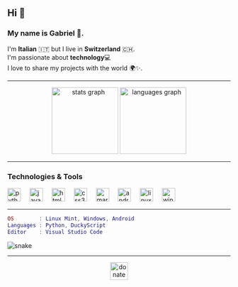 ## Hi 👋
### My name is **Gabriel** 🚀.
I'm **Italian** 🇮🇹 but I live in **Switzerland** 🇨🇭. <br>
I'm passionate about **technology**💻
<br>I love to share my projects with the world 🌍✨.

---

<div align="center">
  <img src="https://github-readme-stats.vercel.app/api?username=Lotverp&hide_title=false&hide_rank=false&show_icons=true&include_all_commits=true&count_private=true&disable_animations=false&theme=dracula&locale=en&hide_border=false" height="150" alt="stats graph"  />
  
  <img src="https://github-readme-stats.vercel.app/api/top-langs?username=Lotverp&locale=en&hide_title=false&layout=compact&card_width=320&langs_count=5&theme=dracula&hide_border=false" height="150" alt="languages graph"  />
</div>

---

### Technologies & Tools

<div align="left">
  <img src="https://cdn.jsdelivr.net/gh/devicons/devicon/icons/python/python-original.svg" height="30" alt="python logo"  />
  <img width="12" />
  <img src="https://cdn.jsdelivr.net/gh/devicons/devicon@latest/icons/javascript/javascript-original.svg" height="30" alt="javascript logo"  />
  <img width="12" />
  <img src="https://cdn.jsdelivr.net/gh/devicons/devicon/icons/html5/html5-original.svg" height="30" alt="html5 logo"  />
  <img width="12" />
  <img src="https://cdn.jsdelivr.net/gh/devicons/devicon/icons/css3/css3-original.svg" height="30" alt="css3 logo"  />
  <img width="12" />
  <img src="https://cdn.jsdelivr.net/gh/devicons/devicon@latest/icons/markdown/markdown-original.svg" height="30" alt="markdown logo"  />
  <img width="12" />
  <img src="https://cdn.jsdelivr.net/gh/devicons/devicon@latest/icons/android/android-plain.svg" height="30" alt="android logo"  />
  <img width="12" />
  <img src="https://cdn.jsdelivr.net/gh/devicons/devicon@latest/icons/linux/linux-original.svg" height="30" alt="linux logo"  />  
  <img width="12" />
  <img src="https://cdn.jsdelivr.net/gh/devicons/devicon@latest/icons/windows11/windows11-original.svg" height="30" alt="windows logo"  />
</div>

---

```lua
OS        : Linux Mint, Windows, Android
Languages : Python, DuckyScript
Editor    : Visual Studio Code
```

![snake](https://github.com/user-attachments/assets/8398cdc4-ec41-4f11-925d-b30967674584)

---

<div align="center">
  <a href="https://github.com/Lotverp/Lotverp/blob/main/donate.md" target="_blank">
    <img src="https://img.shields.io/badge/Buy me a coffee-%23FFDD00?style=for-the-badge&logo=ko-fi&logoColor=black" height="40" alt="donate" />
  </a>

</div>


<!-- Readme inspired by https://github.com/Kerlooo -->

